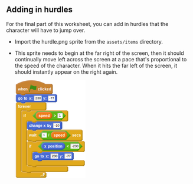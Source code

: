 ## Adding in hurdles

For the final part of this worksheet, you can add in hurdles that the character will have to jump over.

- Import the hurdle.png sprite from the `assets/items` directory.
- This sprite needs to begin at the far right of the screen, then it should continually move left across the screen at a pace that's proportional to the speed of the character. When it hits the far left of the screen, it should instantly appear on the right again.

	<!--
	when green flag clicked
	go to x: [230] y:[-77]
	forever
	if <(speed) > [1]>
	change x by [-10]
	wait <[1]/(speed)> secs
	if <(x position) < [-230]>
	go to x:[230] y:[-77]
	-->
	
	![script](images/hurdles1.png)

